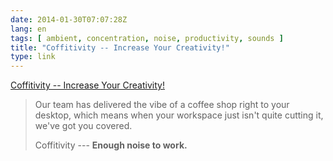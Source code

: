 ```yaml
---
date: 2014-01-30T07:07:28Z
lang: en
tags: [ ambient, concentration, noise, productivity, sounds ]
title: "Coffitivity -- Increase Your Creativity!"
type: link
---
```


[Coffitivity -- Increase Your Creativity!](http://coffitivity.com/)

> Our team has delivered the vibe of a coffee shop right to your
> desktop, which means when your workspace just isn't quite cutting it,
> we've got you covered.
>
> Coffitivity --- **Enough noise to work.**

